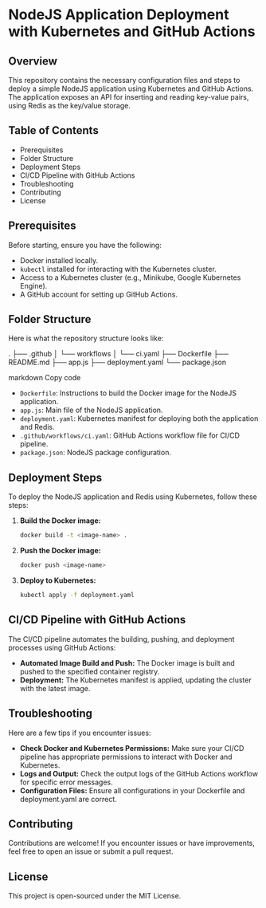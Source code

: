 # NodeJS Application Deployment with Kubernetes and GitHub Actions

## Overview
This repository contains the necessary configuration files and steps to deploy a simple NodeJS application using Kubernetes and GitHub Actions. The application exposes an API for inserting and reading key-value pairs, using Redis as the key/value storage.

## Table of Contents
- Prerequisites
- Folder Structure
- Deployment Steps
- CI/CD Pipeline with GitHub Actions
- Troubleshooting
- Contributing
- License

## Prerequisites
Before starting, ensure you have the following:
- Docker installed locally.
- `kubectl` installed for interacting with the Kubernetes cluster.
- Access to a Kubernetes cluster (e.g., Minikube, Google Kubernetes Engine).
- A GitHub account for setting up GitHub Actions.

## Folder Structure
Here is what the repository structure looks like:

.
├── .github
│ └── workflows
│ └── ci.yaml
├── Dockerfile
├── README.md
├── app.js
├── deployment.yaml
└── package.json

markdown
Copy code
- `Dockerfile`: Instructions to build the Docker image for the NodeJS application.
- `app.js`: Main file of the NodeJS application.
- `deployment.yaml`: Kubernetes manifest for deploying both the application and Redis.
- `.github/workflows/ci.yaml`: GitHub Actions workflow file for CI/CD pipeline.
- `package.json`: NodeJS package configuration.

## Deployment Steps
To deploy the NodeJS application and Redis using Kubernetes, follow these steps:

1. **Build the Docker image:**
    ```bash
    docker build -t <image-name> .
    ```
2. **Push the Docker image:**
    ```bash
    docker push <image-name>
    ```
3. **Deploy to Kubernetes:**
    ```bash
    kubectl apply -f deployment.yaml
    ```

## CI/CD Pipeline with GitHub Actions
The CI/CD pipeline automates the building, pushing, and deployment processes using GitHub Actions:
- **Automated Image Build and Push:** The Docker image is built and pushed to the specified container registry.
- **Deployment:** The Kubernetes manifest is applied, updating the cluster with the latest image.

## Troubleshooting
Here are a few tips if you encounter issues:
- **Check Docker and Kubernetes Permissions:** Make sure your CI/CD pipeline has appropriate permissions to interact with Docker and Kubernetes.
- **Logs and Output:** Check the output logs of the GitHub Actions workflow for specific error messages.
- **Configuration Files:** Ensure all configurations in your Dockerfile and deployment.yaml are correct.

## Contributing
Contributions are welcome! If you encounter issues or have improvements, feel free to open an issue or submit a pull request.

## License
This project is open-sourced under the MIT License.